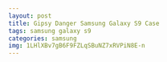 ```yaml
---
layout: post
title: Gipsy Danger Samsung Galaxy S9 Case
tags: samsung galaxy s9
categories: samsung
img: 1LHlXBv7gB6F9FZLqSBuNZ7xRVPiN8E-n
---
```


